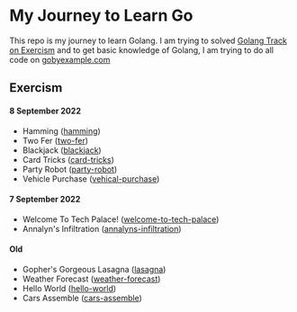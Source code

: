 # My Journey to Learn Go

This repo is my journey to learn Golang. I am trying to solved [Golang Track on Exercism](https://exercism.org/tracks/go) and to get basic knowledge of Golang, I am trying to do all code on [gobyexample.com](https://gobyexample.com/)

## Exercism

#### 8 September 2022
- Hamming ([hamming](https://exercism.org/tracks/go/exercises/hamming))
- Two Fer ([two-fer](https://exercism.org/tracks/go/exercises/two-fer))
- Blackjack ([blackjack](https://exercism.org/tracks/go/exercises/blackjack))
- Card Tricks ([card-tricks](https://exercism.org/tracks/go/exercises/card-tricks))
- Party Robot ([party-robot](https://exercism.org/tracks/go/exercises/party-robot))
- Vehicle Purchase ([vehical-purchase](https://exercism.org/tracks/go/exercises/vehicle-purchase))

#### 7 September 2022
- Welcome To Tech Palace! ([welcome-to-tech-palace](https://exercism.org/tracks/go/exercises/welcome-to-tech-palace))
- Annalyn's Infiltration ([annalyns-infiltration](https://exercism.org/tracks/go/exercises/annalyns-infiltration))

#### Old
- Gopher's Gorgeous Lasagna ([lasagna](https://exercism.org/tracks/go/exercises/lasagna))
- Weather Forecast ([weather-forecast](https://exercism.org/tracks/go/exercises/weather-forecast))
- Hello World ([hello-world](https://exercism.org/tracks/go/exercises/hello-world))
- Cars Assemble ([cars-assemble](https://exercism.org/tracks/go/exercises/cars-assemble))